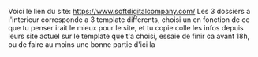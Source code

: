 Voici le lien du site: https://www.softdigitalcompany.com/
Les 3 dossiers a l'interieur corresponde a 3 template differents, choisi un en fonction de ce que tu penser irait le mieux pour le site, et tu
copie colle les infos depuis leurs site actuel sur le template que t'a choisi, essaie de finir ca avant 18h, ou de faire au moins une bonne partie d'ici la

